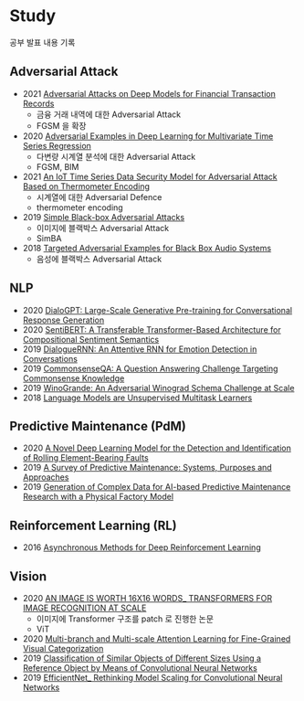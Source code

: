 # Study

공부 발표 내용 기록

## Adversarial Attack

* 2021 [Adversarial Attacks on Deep Models for Financial Transaction Records](https://arxiv.org/abs/2106.08361)  
    * 금융 거래 내역에 대한 Adversarial Attack
    * FGSM 을 확장
* 2020 [Adversarial Examples in Deep Learning for Multivariate Time Series Regression](https://arxiv.org/abs/2009.11911)
    * 다변량 시계열 분석에 대한 Adversarial Attack
    * FGSM, BIM
* 2021 [An IoT Time Series Data Security Model for Adversarial Attack Based on Thermometer Encoding](https://www.hindawi.com/journals/scn/2021/5537041/)
    * 시계열에 대한 Adversarial Defence
    * thermometer encoding
* 2019 [Simple Black-box Adversarial Attacks](https://arxiv.org/abs/1905.07121)
    * 이미지에 블랙박스 Adversarial Attack
    * SimBA
* 2018 [Targeted Adversarial Examples for Black Box Audio Systems](https://arxiv.org/abs/1805.07820)
    * 음성에 블랙박스 Adversarial Attack

## NLP

* 2020 [DialoGPT: Large-Scale Generative Pre-training for Conversational Response Generation](https://arxiv.org/abs/1911.00536)
* 2020 [SentiBERT: A Transferable Transformer-Based Architecture for Compositional Sentiment Semantics](https://arxiv.org/abs/2005.04114)
* 2019 [DialogueRNN: An Attentive RNN for Emotion Detection in Conversations](https://arxiv.org/abs/1811.00405)
* 2019 [CommonsenseQA: A Question Answering Challenge Targeting Commonsense Knowledge](https://arxiv.org/abs/1811.00937)
* 2019 [WinoGrande: An Adversarial Winograd Schema Challenge at Scale](https://arxiv.org/abs/1907.10641)
* 2018 [Language Models are Unsupervised Multitask Learners](https://d4mucfpksywv.cloudfront.net/better-language-models/language_models_are_unsupervised_multitask_learners.pdf)

## Predictive Maintenance (PdM)
* 2020 [A Novel Deep Learning Model for the Detection and Identification of Rolling Element-Bearing Faults](https://www.mdpi.com/1424-8220/20/18/5112)
* 2019 [A Survey of Predictive Maintenance: Systems, Purposes and Approaches](https://arxiv.org/abs/1912.07383)
* 2019 [Generation of Complex Data for AI-based Predictive Maintenance Research with a Physical Factory Model](https://www.scitepress.org/Papers/2019/78307/78307.pdf)

## Reinforcement Learning (RL)
* 2016 [Asynchronous Methods for Deep Reinforcement Learning](https://arxiv.org/abs/1602.01783)

## Vision

* 2020 [AN IMAGE IS WORTH 16X16 WORDS_ TRANSFORMERS FOR IMAGE RECOGNITION AT SCALE](https://arxiv.org/pdf/2010.11929.pdf)
    * 이미지에 Transformer 구조를 patch 로 진행한 논문
    * ViT
* 2020 [Multi-branch and Multi-scale Attention Learning for Fine-Grained Visual Categorization](https://arxiv.org/abs/2003.09150)
* 2019 [Classification of Similar Objects of Different Sizes Using a Reference Object by Means of Convolutional Neural Networks](https://ieeexplore.ieee.org/document/8869120)
* 2019 [EfficientNet_ Rethinking Model Scaling for Convolutional Neural Networks](https://arxiv.org/abs/1905.11946)
